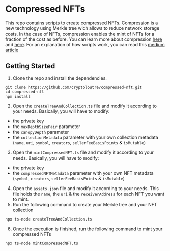# Compressed NFTs

This repo contains scripts to create compressed NFTs. Compression is a new technology using Merkle tree wich allows to reduce network storage costs. In the case of NFTs, compression enables the mint of NFTs for a fraction of the cost as before. You can learn more about compression [here](https://spl.solana.com/account-compression) and [here](https://www.alchemy.com/overviews/compressed-nfts).
For an explanation of how scripts work, you can read this [medium article](https://medium.com/@laloutre/how-to-mint-compressed-nfts-dfcbee0ef51e)

## Getting Started

1. Clone the repo and install the dependencies.

```
git clone https://github.com/cryptoloutre/compressed-nft.git
cd compressed-nft
npm install
```

2. Open the `createTreeAndCollection.ts` file and modify it according to your needs. Basically, you will have to modify:
* the private key
* the `maxDepthSizePair` parameter
* the `canopyDepth` parameter
* the `collectionMetadata` parameter with your own collection metadata (`name`, `uri`, `symbol`, `creators`, `sellerFeeBasisPoints` & `isMutable`)

3. Open the `mintCompressedNFT.ts` file and modify it according to your needs. Basically, you will have to modify:
* the private key
* the `compressedNFTMetadata` parameter with your own NFT metadata (`symbol`, `creators`, `sellerFeeBasisPoints` & `isMutable`)

4. Open the `assets.json` file and modify it according to your needs. This file holds the `name`, the `uri` & the `receiverAddress` for each NFT you want to mint.
5. Run the following command to create your Merkle tree and your NFT collection

```
npx ts-node createTreeAndCollection.ts
```
6. Once the execution is finished, run the following command to mint your compressed NFTs

```
npx ts-node mintCompressedNFT.ts
```
